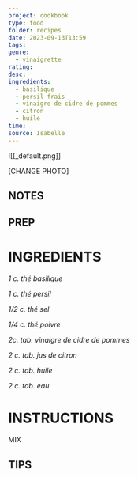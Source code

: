 ```yaml
---
project: cookbook
type: food
folder: recipes
date: 2023-09-13T13:59
tags: 
genre:
  - vinaigrette
rating: 
desc: 
ingredients:
  - basilique
  - persil frais
  - vinaigre de cidre de pommes
  - citron
  - huile
time: 
source: Isabelle
---
```


![[_default.png]]

[CHANGE PHOTO]


## NOTES




## PREP


# INGREDIENTS

_1 c. thé basilique_

_1 c. thé persil_

_1/2 c. thé sel_

_1/4 c. thé poivre_

_2c. tab. vinaigre de cidre de pommes_

_2 c. tab. jus de citron_

_2 c. tab. huile_

_2 c. tab. eau_


# INSTRUCTIONS

MIX

## TIPS



